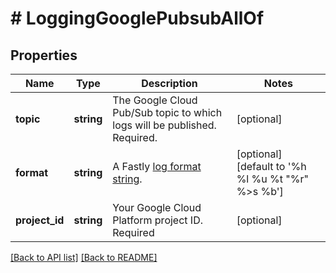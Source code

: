 # # LoggingGooglePubsubAllOf

## Properties

Name | Type | Description | Notes
------------ | ------------- | ------------- | -------------
**topic** | **string** | The Google Cloud Pub/Sub topic to which logs will be published. Required. | [optional]
**format** | **string** | A Fastly [log format string](https://docs.fastly.com/en/guides/custom-log-formats). | [optional] [default to '%h %l %u %t "%r" %&gt;s %b']
**project_id** | **string** | Your Google Cloud Platform project ID. Required | [optional]

[[Back to API list]](../../README.md#endpoints) [[Back to README]](../../README.md)
